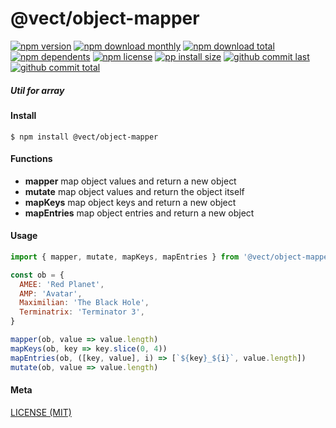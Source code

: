 # @vect/object-mapper

[![npm version][badge-npm-version]][url-npm]
[![npm download monthly][badge-npm-download-monthly]][url-npm]
[![npm download total][badge-npm-download-total]][url-npm]
[![npm dependents][badge-npm-dependents]][url-github]
[![npm license][badge-npm-license]][url-npm]
[![pp install size][badge-pp-install-size]][url-pp]
[![github commit last][badge-github-last-commit]][url-github]
[![github commit total][badge-github-commit-count]][url-github]

[//]: <> (Shields)
[badge-npm-version]: https://flat.badgen.net/npm/v/@vect/object-mapper
[badge-npm-download-monthly]: https://flat.badgen.net/npm/dm/@vect/object-mapper
[badge-npm-download-total]:https://flat.badgen.net/npm/dt/@vect/object-mapper
[badge-npm-dependents]: https://flat.badgen.net/npm/dependents/@vect/object-mapper
[badge-npm-license]: https://flat.badgen.net/npm/license/@vect/object-mapper
[badge-pp-install-size]: https://flat.badgen.net/packagephobia/install/@vect/object-mapper
[badge-github-last-commit]: https://flat.badgen.net/github/last-commit/hoyeungw/vect
[badge-github-commit-count]: https://flat.badgen.net/github/commits/hoyeungw/vect

[//]: <> (Link)
[url-npm]: https://npmjs.org/package/@vect/object-mapper
[url-pp]: https://packagephobia.now.sh/result?p=@vect/object-mapper
[url-github]: https://github.com/hoyeungw/vect

##### Util for array

#### Install
```console
$ npm install @vect/object-mapper
```

#### Functions

- **mapper** map object values and return a new object
- **mutate** map object values and return the object itself
- **mapKeys** map object keys and return a new object
- **mapEntries** map object entries and return a new object

#### Usage
```js
import { mapper, mutate, mapKeys, mapEntries } from '@vect/object-mapper'

const ob = {
  AMEE: 'Red Planet',
  AMP: 'Avatar',
  Maximilian: 'The Black Hole',
  Terminatrix: 'Terminator 3',
}

mapper(ob, value => value.length)
mapKeys(ob, key => key.slice(0, 4))
mapEntries(ob, ([key, value], i) => [`${key}_${i}`, value.length])
mutate(ob, value => value.length)
```

#### Meta
[LICENSE (MIT)](LICENSE)
